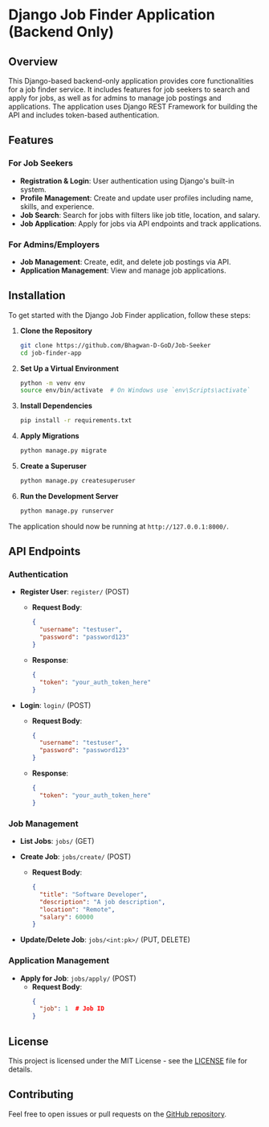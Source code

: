 # Django Job Finder Application (Backend Only)

## Overview

This Django-based backend-only application provides core functionalities for a job finder service. It includes features for job seekers to search and apply for jobs, as well as for admins to manage job postings and applications. The application uses Django REST Framework for building the API and includes token-based authentication.

## Features

### For Job Seekers
- **Registration & Login**: User authentication using Django's built-in system.
- **Profile Management**: Create and update user profiles including name, skills, and experience.
- **Job Search**: Search for jobs with filters like job title, location, and salary.
- **Job Application**: Apply for jobs via API endpoints and track applications.

### For Admins/Employers
- **Job Management**: Create, edit, and delete job postings via API.
- **Application Management**: View and manage job applications.

## Installation

To get started with the Django Job Finder application, follow these steps:

1. **Clone the Repository**
    ```bash
    git clone https://github.com/Bhagwan-D-GoD/Job-Seeker
    cd job-finder-app
    ```

2. **Set Up a Virtual Environment**
    ```bash
    python -m venv env
    source env/bin/activate  # On Windows use `env\Scripts\activate`
    ```

3. **Install Dependencies**
    ```bash
    pip install -r requirements.txt
    ```

4. **Apply Migrations**
    ```bash
    python manage.py migrate
    ```

5. **Create a Superuser**
    ```bash
    python manage.py createsuperuser
    ```

6. **Run the Development Server**
    ```bash
    python manage.py runserver
    ```

The application should now be running at `http://127.0.0.1:8000/`.

## API Endpoints

### Authentication
- **Register User**: `register/` (POST)
  - **Request Body**:
    ```json
    {
      "username": "testuser",
      "password": "password123"
    }
    ```
  - **Response**:
    ```json
    {
      "token": "your_auth_token_here"
    }
    ```

- **Login**: `login/` (POST)
  - **Request Body**:
    ```json
    {
      "username": "testuser",
      "password": "password123"
    }
    ```
  - **Response**:
    ```json
    {
      "token": "your_auth_token_here"
    }
    ```

### Job Management
- **List Jobs**: `jobs/` (GET)
- **Create Job**: `jobs/create/` (POST)
  - **Request Body**:
    ```json
    {
      "title": "Software Developer",
      "description": "A job description",
      "location": "Remote",
      "salary": 60000
    }
    ```

- **Update/Delete Job**: `jobs/<int:pk>/` (PUT, DELETE)

### Application Management
- **Apply for Job**: `jobs/apply/` (POST)
  - **Request Body**:
    ```json
    {
      "job": 1  # Job ID
    }
    ```

## License

This project is licensed under the MIT License - see the [LICENSE](LICENSE) file for details.

## Contributing

Feel free to open issues or pull requests on the [GitHub repository](https://github.com/yourusername/job-finder-app).
